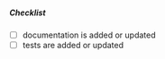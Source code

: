 <!--
Thank you for your pull request. Please review these requirements:

Contributors guide: https://github.com/openssl/openssl/blob/master/CONTRIBUTING

Other than that, provide a description above this comment if there isn't one already

If this fixes a github issue, make sure to have a line saying 'Fixes #XXXX' (without quotes) in the commit message.
-->

##### Checklist
<!-- Remove items that do not apply. For completed items, change [ ] to [x]. -->
- [ ] documentation is added or updated
- [ ] tests are added or updated
